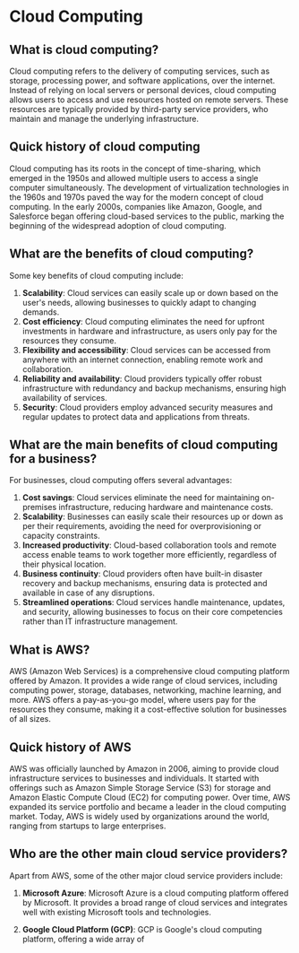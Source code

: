 # Cloud Computing

## What is cloud computing?

Cloud computing refers to the delivery of computing services, such as storage, processing power, and software applications, over the internet. Instead of relying on local servers or personal devices, cloud computing allows users to access and use resources hosted on remote servers. These resources are typically provided by third-party service providers, who maintain and manage the underlying infrastructure.

## Quick history of cloud computing

Cloud computing has its roots in the concept of time-sharing, which emerged in the 1950s and allowed multiple users to access a single computer simultaneously. The development of virtualization technologies in the 1960s and 1970s paved the way for the modern concept of cloud computing. In the early 2000s, companies like Amazon, Google, and Salesforce began offering cloud-based services to the public, marking the beginning of the widespread adoption of cloud computing.

## What are the benefits of cloud computing?

Some key benefits of cloud computing include:

1. **Scalability**: Cloud services can easily scale up or down based on the user's needs, allowing businesses to quickly adapt to changing demands.
2. **Cost efficiency**: Cloud computing eliminates the need for upfront investments in hardware and infrastructure, as users only pay for the resources they consume.
3. **Flexibility and accessibility**: Cloud services can be accessed from anywhere with an internet connection, enabling remote work and collaboration.
4. **Reliability and availability**: Cloud providers typically offer robust infrastructure with redundancy and backup mechanisms, ensuring high availability of services.
5. **Security**: Cloud providers employ advanced security measures and regular updates to protect data and applications from threats.

## What are the main benefits of cloud computing for a business?

For businesses, cloud computing offers several advantages:

1. **Cost savings**: Cloud services eliminate the need for maintaining on-premises infrastructure, reducing hardware and maintenance costs.
2. **Scalability**: Businesses can easily scale their resources up or down as per their requirements, avoiding the need for overprovisioning or capacity constraints.
3. **Increased productivity**: Cloud-based collaboration tools and remote access enable teams to work together more efficiently, regardless of their physical location.
4. **Business continuity**: Cloud providers often have built-in disaster recovery and backup mechanisms, ensuring data is protected and available in case of any disruptions.
5. **Streamlined operations**: Cloud services handle maintenance, updates, and security, allowing businesses to focus on their core competencies rather than IT infrastructure management.

## What is AWS?

AWS (Amazon Web Services) is a comprehensive cloud computing platform offered by Amazon. It provides a wide range of cloud services, including computing power, storage, databases, networking, machine learning, and more. AWS offers a pay-as-you-go model, where users pay for the resources they consume, making it a cost-effective solution for businesses of all sizes.

## Quick history of AWS

AWS was officially launched by Amazon in 2006, aiming to provide cloud infrastructure services to businesses and individuals. It started with offerings such as Amazon Simple Storage Service (S3) for storage and Amazon Elastic Compute Cloud (EC2) for computing power. Over time, AWS expanded its service portfolio and became a leader in the cloud computing market. Today, AWS is widely used by organizations around the world, ranging from startups to large enterprises.

## Who are the other main cloud service providers?

Apart from AWS, some of the other major cloud service providers include:

1. **Microsoft Azure**: Microsoft Azure is a cloud computing platform offered by Microsoft. It provides a broad range of cloud services and integrates well with existing Microsoft tools and technologies.

2. **Google Cloud Platform (GCP)**: GCP is Google's cloud computing platform, offering a wide array of
